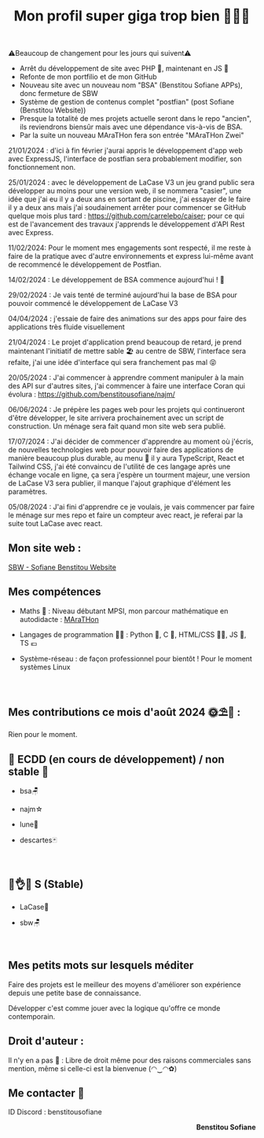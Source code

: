 <h1 align="center">Mon profil super giga trop bien 🤯🧨💥</h1>

<br>

⚠️Beaucoup de changement pour les jours qui suivent⚠️
- Arrêt du développement de site avec PHP 🐘, maintenant en JS 🧒
- Refonte de mon portfilio et de mon GitHub
- Nouveau site avec un nouveau nom "BSA" (Benstitou Sofiane APPs), donc fermeture de SBW
- Système de gestion de contenus complet "postfian" (post Sofiane (Benstitou Website))
- Presque la totalité de mes projets actuelle seront dans le repo "ancien",
  ils reviendrons biensûr mais avec une dépendance vis-à-vis de BSA.
- Par la suite un nouveau MAraTHon fera son entrée "MAraTHon Zwei"

21/01/2024 : d'ici à fin février j'aurai appris le développement d'app web avec ExpressJS, l'interface de postfian sera probablement modifier, son fonctionnement non.

25/01/2024 : avec le développement de LaCase V3 un jeu grand public sera développer au moins pour une version web, il se nommera "casier", une idée que j'ai eu il y a deux ans en sortant de piscine,
j'ai essayer de le faire il y a deux ans mais j'ai soudainement arrêter pour commencer se GitHub quelque mois plus tard : https://github.com/carrelebo/caiser; pour ce qui est de l'avancement
des travaux j'apprends le développement d'API Rest avec Express.

11/02/2024: Pour le moment mes engagements sont respecté, il me reste à faire de la pratique avec d'autre environnements et express lui-même avant de recommencé
le développement de Postfian.

14/02/2024 : Le développement de BSA commence aujourd'hui ! 🤠

29/02/2024 : Je vais tenté de terminé aujourd'hui la base de BSA pour pouvoir commencé le développement de LaCase V3

04/04/2024 : j'essaie de faire des animations sur des apps pour faire des applications très fluide visuellement

21/04/2024 : Le projet d'application prend beaucoup de retard, je prend maintenant l'initiatif de mettre sable 🏖 au centre de SBW, l'interface sera refaite,
j'ai une idée d'interface qui sera franchement pas mal 😝

20/05/2024 : J'ai commencer à apprendre comment manipuler à la main des API sur d'autres sites, j'ai commencer à faire une interface Coran qui évolura : https://github.com/benstitousofiane/najm/

06/06/2024 : Je prépère les pages web pour les projets qui continueront d'être développer, le site arrivera prochainement avec un script de construction.
Un ménage sera fait quand mon site web sera publié.

17/07/2024 : J'ai décider de commencer d'apprendre au moment où j'écris, de nouvelles technologies web pour pouvoir faire des applications de manière beaucoup plus durable, au menu 🥘 il y aura  TypeScript, React et Tailwind CSS, j'ai été convaincu de l'utilité de ces langage après une échange vocale en ligne, ça sera j'espère un tourment majeur, une version de LaCase V3 sera publier, il manque l'ajout graphique d'élément les paramètres.

05/08/2024 : J'ai fini d'apprendre ce je voulais, je vais commencer par faire le ménage sur mes repo et faire un compteur avec react, je referai par la suite tout LaCase avec react.

<h2 align="left">Mon site web :</h2> <a href="http://sbw.kesug.com/"> SBW - Sofiane Benstitou Website</a>

<h2 align="left">Mes compétences</h2>

- Maths 🔢 : Niveau débutant MPSI, mon parcour mathématique en autodidacte : <a href="https://github.com/benstitousofiane/MAraTHon">MAraTHon</a>

- Langages de programmation 👨‍💻 : Python 🐍, C 🧓, HTML/CSS 🏄‍♂️, JS 😤, TS 💶

- Système-réseau : de façon professionnel pour bientôt ! Pour le moment systèmes Linux

<br>

<h2 align="left">Mes contributions ce mois d'août 2024 🌞⛱️🌇 : </h2>

Rien pour le moment.

<h2 align="left">🚧 ECDD (en cours de développement) / non stable 🚸</h2>

- bsa🪑

- najm☆

- lune🌙

- descartes🃏

<br>

<h2 align="left">😤👌✅ S (Stable)</h2>

- LaCase📓

- sbw🪑
<br>

<h2 align="left">Mes petits mots sur lesquels méditer</h2>
<p align="left">Faire des projets est le meilleur des moyens d'améliorer son expérience depuis une petite base de connaissance.</p>
<p align="left">Développer c'est comme jouer avec la logique qu'offre ce monde contemporain.</p>

<h2 align="left">Droit d'auteur :</h2>
Il n'y en a pas 🤯 : Libre de droit même pour des raisons commerciales sans mention, même si celle-ci est la bienvenue (◠‿◠✿)

<br>

<h2 align="left">Me contacter 📧</h2>

ID Discord : benstitousofiane

<p align="right"><b>Benstitou Sofiane</b></p>
